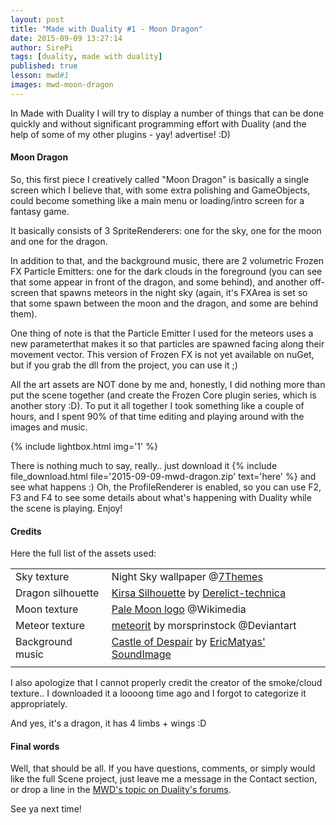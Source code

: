 ```yaml
---
layout: post
title: "Made with Duality #1 - Moon Dragon"
date: 2015-09-09 13:27:14
author: SirePi
tags: [duality, made with duality]
published: true
lesson: mwd#1
images: mwd-moon-dragon
---
```

In Made with Duality I will try to display a number of things that can be done quickly and without significant programming effort with Duality (and the help of some of my other plugins - yay! advertise! :D)
<!--more-->

#### Moon Dragon
So, this first piece I creatively called "Moon Dragon" is basically a single screen which I believe that, with some extra polishing and GameObjects, could become something like a main menu or loading/intro screen for a fantasy game.

It basically consists of 3 <xp>SpriteRenderers</xp>: one for the <xn>sky</xn>, one for the <xn>moon</xn> and one for the <xn>dragon</xn>.

In addition to that, and the background music, there are 2 volumetric <xp>Frozen FX Particle Emitters</xp>: one for the dark <xn>clouds</xn> in the foreground (you can see that some appear in front of the dragon, and some behind), and another off-screen that spawns <xn>meteors</xn> in the night sky (again, it's FXArea is set so that some spawn between the moon and the dragon, and some are behind them).

One thing of note is that the Particle Emitter I used for the meteors uses a new parameterthat makes it so that particles are spawned facing along their movement vector. <explain>This version of Frozen FX is not yet available on nuGet, but if you grab the dll from the project, you can use it ;)</explain>

All the art assets are <xn>NOT</xn> done by me and, honestly, I did nothing more than put the scene together (and create the Frozen Core plugin series, which is another story :D). To put it all together I took something like a couple of hours, and I spent 90% of that time editing and playing around with the images and music.

{% include lightbox.html img='1' %}

There is nothing much to say, really.. just download it {% include file_download.html file='2015-09-09-mwd-dragon.zip' text='here' %} and see what happens :)
Oh, the ProfileRenderer is enabled, so you can use F2, F3 and F4 to see some details about what's happening with Duality while the scene is playing. Enjoy!

#### Credits
Here the full list of the assets used:

|               |                  |
| ------------- | ---------------- |
| <xn>Sky texture</xn> | Night Sky wallpaper @[7Themes](http://7-themes.com/data_images/out/11/6804159-night-sky-wallpaper.jpg) |
| <xn>Dragon silhouette</xn> | [Kirsa Silhouette](http://2.bp.blogspot.com/-szamardb0OM/TdVrv6YH-WI/AAAAAAAAAcs/oMXQwvTz5Eg/s1600/KirsaSilhouette.png) by [Derelict-technica](http://forum.train2game.com/showthread.php/8651-Derelict-technica-s-Work-Thread) |
| <xn>Moon texture</xn> | [Pale Moon logo](https://upload.wikimedia.org/wikipedia/en/0/02/Pale_Moon_browser_logo.png) @Wikimedia |
| <xn>Meteor texture</xn> | [meteorit](http://www.deviantart.com/art/meteorit-322757817) by morsprinstock @Deviantart |
| <xn>Background music</xn> | [Castle of Despair](http://soundimage.org/wp-content/uploads/2015/03/Castle-of-Despair.mp3) by [EricMatyas' SoundImage](http://soundimage.org) |
|               |                  |

I also apologize that I cannot properly credit the creator of the smoke/cloud texture.. I downloaded it a loooong time ago and I forgot to categorize it appropriately.

And yes, it's a dragon, it has 4 limbs + wings :D

#### Final words

Well, that should be all. If you have questions, comments, or simply would like the full Scene project, just leave me a message in the Contact section, or drop a line in the [MWD's topic on Duality's forums](http://forum.adamslair.net/viewtopic.php?f=18&t=554).

See ya next time!
